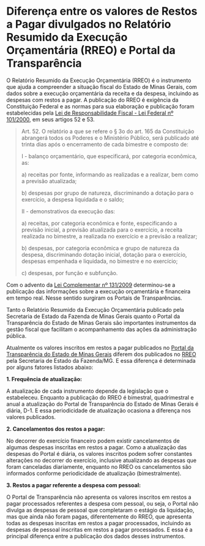 # Diferença entre os valores de Restos a Pagar divulgados no Relatório Resumido da Execução Orçamentária (RREO) e Portal da Transparência

O Relatório Resumido da Execução Orçamentária (RREO) é o instrumento que ajuda a compreender a situação fiscal do Estado de Minas Gerais, com dados sobre a execução orçamentária da receita e da despesa, incluindo as despesas com restos a pagar. A publicação do RREO é exigência da Constituição Federal e as normas para sua elaboração e publicação foram estabelecidas pela [Lei de Responsabilidade Fiscal - Lei Federal nº 101/2000](http://www.planalto.gov.br/ccivil_03/leis/lcp/lcp101.htm), em seus artigos 52 e 53.

> Art. 52. O relatório a que se refere o § 3o do art. 165 da Constituição abrangerá todos os Poderes e o Ministério Público, será publicado até trinta dias após o encerramento de cada bimestre e composto de:
> 
> I - balanço orçamentário, que especificará, por categoria econômica, as:
>
> a) receitas por fonte, informando as realizadas e a realizar, bem como a previsão atualizada;
> 
> b) despesas por grupo de natureza, discriminando a dotação para o exercício, a despesa liquidada e o saldo;
> 
> II - demonstrativos da execução das:
> 
> a) receitas, por categoria econômica e fonte, especificando a previsão inicial, a previsão atualizada para o exercício, a receita realizada no bimestre, a realizada no exercício e a previsão a realizar;
> 
> b) despesas, por categoria econômica e grupo de natureza da despesa, discriminando dotação inicial, dotação para o exercício, despesas empenhada e liquidada, no bimestre e no exercício;
>
> c) despesas, por função e subfunção.

Com o advento da [Lei Complementar nº 131/2009](http://www.planalto.gov.br/ccivil_03/leis/lcp/lcp131.htm) determinou-se a publicação das informações sobre a execução orçamentária e financeira em tempo real. Nesse sentido surgiram os Portais de Transparências.

Tanto o Relatório Resumido da Execução Orçamentária publicado pela Secretaria de Estado da Fazenda de Minas Gerais quanto o Portal da Transparência do Estado de Minas Gerais são importantes instrumentos da gestão fiscal que facilitam o acompanhamento das ações da administração pública.

Atualmente os valores inscritos em restos a pagar publicados no [Portal da Transparência do Estado de Minas Gerais](http://www.transparencia.mg.gov.br/despesa-estado/restos-a-pagar) diferem dos publicados no [RREO](http://www.fazenda.mg.gov.br/governo/contadoria_geral/lei_responsabilidade_fiscal/rreo/) pela Secretaria de Estado da Fazenda/MG. E essa diferença é determinada por alguns fatores listados abaixo:

__1. Frequência de atualização:__

  A atualização de cada instrumento depende da legislação que o estabeleceu. Enquanto a publicação do RREO é bimestral, quadrimestral e anual a atualização do Portal de Transparência do Estado de Minas Gerais é diária, D-1. E essa periodicidade de atualização ocasiona a diferença nos valores publicados.

__2. Cancelamentos dos restos a pagar:__

  No decorrer do exercício financeiro podem existir cancelamentos de algumas despesas inscritas em restos a pagar. Como a atualização das despesas do Portal é diária, os valores inscritos podem sofrer constantes alterações no decorrer do exercício, inclusive atualizando as despesas que foram canceladas diariamente, enquanto no RREO os cancelamentos são informados conforme periodicidade de atualização (bimestralmente).

__3. Restos a pagar referente a despesa com pessoal:__

  O Portal de Transparência não apresenta os valores inscritos em restos a pagar processados referentes a despesa com pessoal, ou seja, o Portal não divulga as despesas de pessoal que completaram o estágio da liquidação, mas que ainda não foram pagas, diferentemente do RREO, que apresenta todas as despesas inscritas em restos a pagar processados, incluindo as despesas de pessoal inscritas em restos a pagar processados. E essa é a principal diferença entre a publicação dos dados desses instrumentos.  
